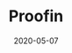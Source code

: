 ---
title: Proofin
layout: default
modal-id: 1
date: 2020-05-07
img: proofin.png
alt: image-alt
project-date: April 2017
action: <a href="http://proofin.herokuapp.com">Visit the site</a>
category: Web Development
description: Proofin enables ESL professionals to translate and strengthen their official documents (CV's, cover letters, etc.) for a variety of purposes.
---